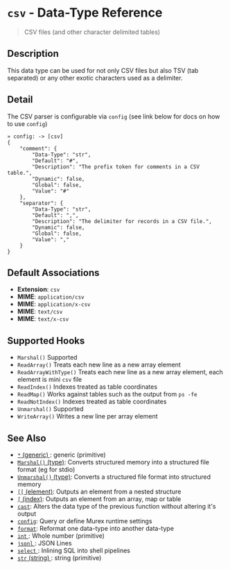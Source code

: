 # `csv` - Data-Type Reference

> CSV files (and other character delimited tables)

## Description

This data type can be used for not only CSV files but also TSV (tab separated)
or any other exotic characters used as a delimiter.

## Detail

The CSV parser is configurable via `config` (see link below for docs on how to
use `config`)

    » config: -> [csv]
    {
        "comment": {
            "Data-Type": "str",
            "Default": "#",
            "Description": "The prefix token for comments in a CSV table.",
            "Dynamic": false,
            "Global": false,
            "Value": "#"
        },
        "separator": {
            "Data-Type": "str",
            "Default": ",",
            "Description": "The delimiter for records in a CSV file.",
            "Dynamic": false,
            "Global": false,
            "Value": ","
        }
    }

## Default Associations

- **Extension**: `csv`
- **MIME**: `application/csv`
- **MIME**: `application/x-csv`
- **MIME**: `text/csv`
- **MIME**: `text/x-csv`

## Supported Hooks

- `Marshal()`
  Supported
- `ReadArray()`
  Treats each new line as a new array element
- `ReadArrayWithType()`
  Treats each new line as a new array element, each element is mini `csv` file
- `ReadIndex()`
  Indexes treated as table coordinates
- `ReadMap()`
  Works against tables such as the output from `ps -fe`
- `ReadNotIndex()`
  Indexes treated as table coordinates
- `Unmarshal()`
  Supported
- `WriteArray()`
  Writes a new line per array element

## See Also

- [`*` (generic) ](../types/generic.md):
  generic (primitive)
- [`Marshal()` (type)](../apis/Marshal.md):
  Converts structured memory into a structured file format (eg for stdio)
- [`Unmarshal()` (type)](../apis/Unmarshal.md):
  Converts a structured file format into structured memory
- [`[[` (element)](../commands/element.md):
  Outputs an element from a nested structure
- [`[` (index)](../commands/index.md):
  Outputs an element from an array, map or table
- [`cast`](../commands/cast.md):
  Alters the data type of the previous function without altering it's output
- [`config`](../commands/config.md):
  Query or define Murex runtime settings
- [`format`](../commands/format.md):
  Reformat one data-type into another data-type
- [`int` ](../types/int.md):
  Whole number (primitive)
- [`jsonl` ](../types/jsonl.md):
  JSON Lines
- [`select` ](../commands/optional/select.md):
  Inlining SQL into shell pipelines
- [`str` (string) ](../types/str.md):
  string (primitive)
